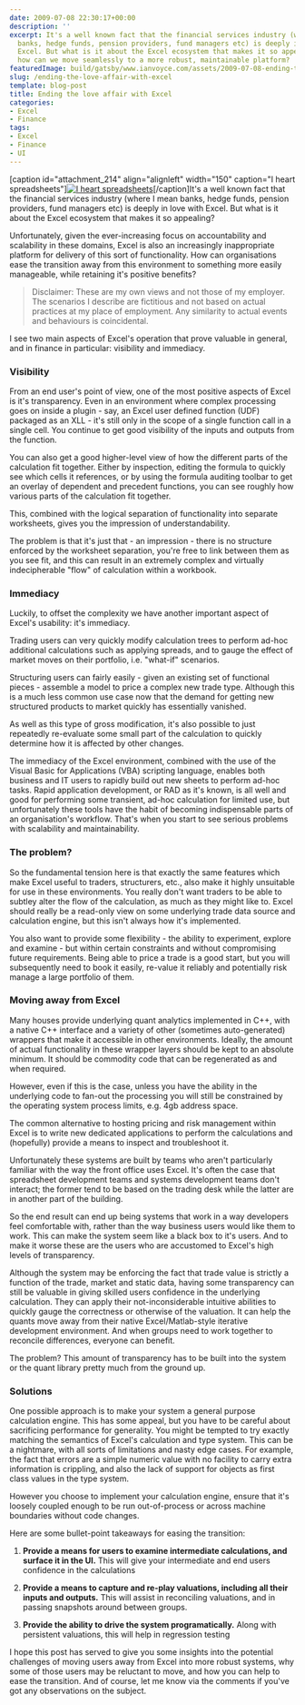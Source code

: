```yaml
---
date: 2009-07-08 22:30:17+00:00
description: ''
excerpt: It's a well known fact that the financial services industry (where I mean
  banks, hedge funds, pension providers, fund managers etc) is deeply in love with
  Excel. But what is it about the Excel ecosystem that makes it so appealing, and
  how can we move seamlessly to a more robust, maintainable platform?
featuredImage: build/gatsby/www.ianvoyce.com/assets/2009-07-08-ending-the-love-affair-with-excel_spreadsheets_mug-150x150.png
slug: /ending-the-love-affair-with-excel
template: blog-post
title: Ending the love affair with Excel
categories:
- Excel
- Finance
tags:
- Excel
- Finance
- UI
---
```


[caption id="attachment_214" align="alignleft" width="150" caption="I heart spreadsheets"][![I heart spreadsheets](build/gatsby/www.ianvoyce.com/assets/2009-07-08-ending-the-love-affair-with-excel_spreadsheets_mug-150x150.png)](http://72.47.193.211/wp-content/uploads/2009/07/spreadsheets_mug.png)[/caption]It's a well known fact that the financial services industry (where I mean banks, hedge funds, pension providers, fund managers etc) is deeply in love with Excel. But what is it about the Excel ecosystem that makes it so appealing?

Unfortunately, given the ever-increasing focus on accountability and scalability in these domains, Excel is also an increasingly inappropriate platform for delivery of this sort of functionality. How can organisations ease the transition away from this environment to something more easily manageable, while retaining it's positive benefits?

<!-- more -->



<blockquote>Disclaimer: These are my own views and not those of my employer. The scenarios I describe are fictitious and not based on actual practices at my place of employment. Any similarity to actual events and behaviours is coincidental.
</blockquote>



I see two main aspects of Excel's operation that prove valuable in general, and in finance in particular: visibility and immediacy.



### Visibility



From an end user's point of view, one of the most positive aspects of Excel is it's transparency. Even in an environment where complex processing goes on inside a plugin - say, an Excel user defined function (UDF) packaged as an XLL - it's still only in the scope of a single function call in a single cell. You continue to get good visibility of the inputs and outputs from the function.

You can also get a good higher-level view of how the different parts of the calculation fit together. Either by inspection, editing the formula to quickly see which cells it references, or by using the formula auditing toolbar to get an overlay of dependent and precedent functions, you can see roughly how various parts of the calculation fit together.

This, combined with the logical separation of functionality into separate worksheets, gives you the impression of understandability.

The problem is that it's just that - an impression - there is no structure enforced by the worksheet separation, you're free to link between them as you see fit, and this can result in an extremely complex and virtually indecipherable "flow" of calculation within a workbook.



### Immediacy



Luckily, to offset the complexity we have another important aspect of Excel's usability: it's immediacy.

Trading users can very quickly modify calculation trees to perform ad-hoc additional calculations such as applying spreads, and to gauge the effect of market moves on their portfolio, i.e. "what-if" scenarios.

Structuring users can fairly easily - given an existing set of functional pieces - assemble a model to price a complex new trade type. Although this is a much less common use case now that the demand for getting new structured products to market quickly has essentially vanished.

As well as this type of gross modification, it's also possible to just repeatedly re-evaluate some small part of the calculation to quickly determine how it is affected by other changes.

The immediacy of the Excel environment, combined with the use of the Visual Basic for Applications (VBA) scripting language, enables both business and IT users to rapidly build out new sheets to perform ad-hoc tasks. Rapid application development, or RAD as it's known, is all well and good for performing some transient, ad-hoc calculation for limited use, but unfortunately these tools have the habit of becoming indispensable parts of an organisation's workflow. That's when you start to see serious problems with scalability and maintainability.



### The problem?



So the fundamental tension here is that exactly the same features which make Excel useful to traders, structurers, etc., also make it highly unsuitable for use in these environments. You really don't want traders to be able to subtley alter the flow of the calculation, as much as they might like to. Excel should really be a read-only view on some underlying trade data source and calculation engine, but this isn't always how it's implemented.

You also want to provide some flexibility - the ability to experiment, explore and examine - but within certain constraints and without compromising future requirements. Being able to price a trade is a good start, but you will subsequently need to book it easily, re-value it reliably and potentially risk manage a large portfolio of them.



### Moving away from Excel



Many houses provide underlying quant analytics implemented in C++, with a native C++ interface and a variety of other (sometimes auto-generated) wrappers that make it accessible in other environments. Ideally, the amount of actual functionality in these wrapper layers should be kept to an absolute minimum. It should be commodity code that can be regenerated as and when required.

However, even if this is the case, unless you have the ability in the underlying code to fan-out the processing you will still be constrained by the operating system process limits, e.g. 4gb address space.

The common alternative to hosting pricing and risk management within Excel is to write new dedicated applications to perform the calculations and (hopefully) provide a means to inspect and troubleshoot it.

Unfortunately these systems are built by teams who aren't particularly familiar with the way the front office uses Excel. It's often the case that spreadsheet development teams and systems development teams don't interact; the former tend to be based on the trading desk while the latter are in another part of the building.

So the end result can end up being systems that work in a way developers feel comfortable with, rather than the way business users would like them to work. This can make the system seem like a black box to it's users. And to make it worse these are the users who are accustomed to Excel's high levels of transparency.

Although the system may be enforcing the fact that trade value is strictly a function of the trade, market and static data, having some transparency can still be valuable in giving skilled users confidence in the underlying calculation. They can apply their not-inconsiderable intuitive abilities to quickly gauge the correctness or otherwise of the valuation. It can help the quants move away from their native Excel/Matlab-style iterative development environment. And when groups need to work together to reconcile differences, everyone can benefit.

The problem? This amount of transparency has to be built into the system or the quant library pretty much from the ground up.



### Solutions



One possible approach is to make your system a general purpose calculation engine. This has some appeal, but you have to be careful about sacrificing performance for generality. You might be tempted to try exactly matching the semantics of Excel's calculation and type system. This can be a nightmare, with all sorts of limitations and nasty edge cases. For example, the fact that errors are a simple numeric value with no facility to carry extra information is crippling, and also the lack of support for objects as first class values in the type system.

However you choose to implement your calculation engine, ensure that it's loosely coupled enough to be run out-of-process or across machine boundaries without code changes.

Here are some bullet-point takeaways for easing the transition:



	
  1. **Provide a means for users to examine intermediate calculations, and surface it in the UI.**
This will give your intermediate and end users confidence in the calculations


	
  2. **Provide a means to capture and re-play valuations, including all their inputs and outputs.**
	This will assist in reconciling valuations, and in passing snapshots around between groups.


	
  3. **Provide the ability to drive the system programatically.**
	Along with persistent valuations, this will help in regression testing




I hope this post has served to give you some insights into the potential challenges of moving users away from Excel into more robust systems, why some of those users may be reluctant to move, and how you can help to ease the transition. And of course, let me know via the comments if you've got any observations on the subject.
